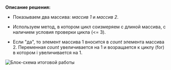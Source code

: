 **Описание решения:**

* Показываем два массива: *массив 1* и *массив 2*. 

* Используем метод, в котором цикл соизмеряем c длиной массива, с наличием условия проверки цикла (<= 3). 

* Если "да", то элемент массива 1 вносится в *count* элемента массива 2. Переменная *сount* увеличивается на 1 и возращается к циклу (for) в котором i увеличивается на 1.  

![Блок-схема итоговой работы](Block-Scheme.jpg)